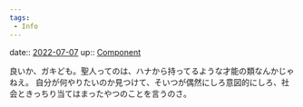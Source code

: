 ```yaml
---
tags:
 - Info
---
```


date:: [2022-07-07](Daily_Note/2022-07-07.md)
up:: [Component](../Bar/Novel/Chaos/Component.md)

良いか、ガキども。聖人ってのは、ハナから持ってるような才能の類なんかじゃねえ。
自分が何やりたいのか見つけて、そいつが偶然にしろ意図的にしろ、社会ときっちり当てはまったやつのことを言うのさ。